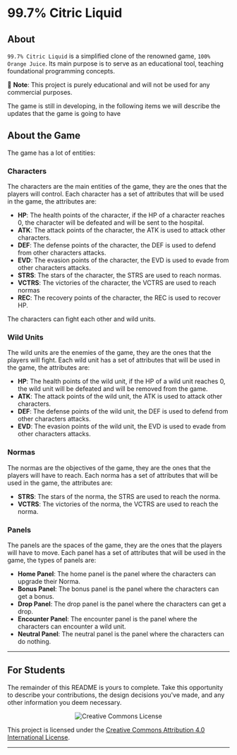 # 99.7% Citric Liquid

## About

`99.7% Citric Liquid` is a simplified clone of the renowned game, `100% Orange Juice`. Its main
purpose is to serve as an educational tool, teaching foundational programming concepts.

📢 **Note**: This project is purely educational and will not be used for any commercial purposes.

The game is still in developing, in the following items we will describe the updates that the game is going to have

## About the Game

The game has a lot of entities:

### Characters

The characters are the main entities of the game, they are the ones that the players will control. Each character has a set of attributes that will be used in the game, the attributes are:

- **HP**: The health points of the character, if the HP of a character reaches 0, the character will be defeated and will be sent to the hospital.
- **ATK**: The attack points of the character, the ATK is used to attack other characters.
- **DEF**: The defense points of the character, the DEF is used to defend from other characters attacks.
- **EVD**: The evasion points of the character, the EVD is used to evade from other characters attacks.
- **STRS**: The stars of the character, the STRS are used to reach normas.
- **VCTRS**: The victories of the character, the VCTRS are used to reach normas
- **REC**: The recovery points of the character, the REC is used to recover HP.

The characters can fight each other and wild units.

### Wild Units

The wild units are the enemies of the game, they are the ones that the players will fight. Each wild unit has a set of attributes that will be used in the game, the attributes are:

- **HP**: The health points of the wild unit, if the HP of a wild unit reaches 0, the wild unit will be defeated and will be removed from the game.
- **ATK**: The attack points of the wild unit, the ATK is used to attack other characters.
- **DEF**: The defense points of the wild unit, the DEF is used to defend from other characters attacks.
- **EVD**: The evasion points of the wild unit, the EVD is used to evade from other characters attacks.

### Normas

The normas are the objectives of the game, they are the ones that the players will have to reach. Each norma has a set of attributes that will be used in the game, the attributes are:

- **STRS**: The stars of the norma, the STRS are used to reach the norma.
- **VCTRS**: The victories of the norma, the VCTRS are used to reach the norma.

### Panels

The panels are the spaces of the game, they are the ones that the players will have to move. Each panel has a set of attributes that will be used in the game, the types of panels are:

- **Home Panel**: The home panel is the panel where the characters can upgrade their Norma.
- **Bonus Panel**: The bonus panel is the panel where the characters can get a bonus.
- **Drop Panel**: The drop panel is the panel where the characters can get a drop.
- **Encounter Panel**: The encounter panel is the panel where the characters can encounter a wild unit.
- **Neutral Panel**: The neutral panel is the panel where the characters can do nothing.



---

## For Students

The remainder of this README is yours to complete. Take this opportunity to describe your
contributions, the design decisions you've made, and any other information you deem necessary.



<div style="text-align:center;">
    <img src="https://i.creativecommons.org/l/by/4.0/88x31.png" alt="Creative Commons License">
</div>

This project is licensed under the [Creative Commons Attribution 4.0 International License](http://creativecommons.org/licenses/by/4.0/).

---